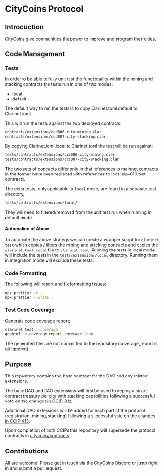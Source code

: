 # CityCoins Protocol

## Introduction

CityCoins give communities the power to improve and program their cities.

## Code Management

### Tests

In order to be able to fully unit test the functionality within the mining and stacking contracts
the tests run in one of two modes;

- local
- default

The default way to run the tests is to copy Clarinet.toml.default to Clarinet.toml.

This will run the tests against the two deployed contracts;

```bash
contracts/extensions/ccd006-city-mining.clar
contracts/extensions/ccd007-city-stacking.clar
```

By copying Clarinet.toml.local to Clarinet.toml the test will be run against;

```bash
tests/contracts/extensions/ccd006-city-mining.clar
tests/contracts/extensions/ccd007-city-stacking.clar
```

The two sets of contracts differ only in that references to mainnet contracts in the former have been
replaced with references to local sip-010 test contracts.

The extra tests, only applicable to `local` mode, are found in a separate test directory;

```bash
tests/contracts/extensions/local/
```

They will need to filtered/removed from the unit test run when running in default mode.

#### Automation of Above

To automate the above strategy we can create a wrapper script for `clarinet test` which
copies / filters the mining and stacking contracts and copies the `clarinet.toml.local` file to
`clarinet.toml`. Running the tests in local mode will include the tests in the `tests/extensions/local`
directory. Running them in integration mode will exclude these tests.

### Code Formatting

The following will report and fix formatting issues;

```bash
npx prettier -c .
npx prettier --write .
```

### Test Code Coverage

Generate code coverage report;

```bash
clarinet test --coverage
genhtml -o coverage_report coverage.lcov
```

The generated files are not committed to the repository (coverage_report is git ignored).

## Purpose

This repository contains the base contract for the DAO and any related extensions.

The base DAO and DAO extensions will first be used to deploy a smart contract treasury per city with stacking capabilities following a successful vote on the changes [in CCIP-012](https://github.com/citycoins/governance/blob/main/ccips/ccip-012/ccip-012-stabilize-emissions-and-treasuries.md).

Additional DAO extensions will be added for each part of the protocol (registration, mining, stacking) following a successful vote on the changes [in CCIP-013](https://github.com/citycoins/governance/blob/main/ccips/ccip-013/ccip-013-stabilize-protocol-and-simplify-contracts.md).

Upon completion of both CCIPs this repository will supersede the protocol contracts in [citycoins/contracts](https://github.com/citycoins/contracts).

## Contributions

All are welcome! Please get in touch via the [CityCoins Discord](https://chat.citycoins.co) or jump right in and submit a pull request.
